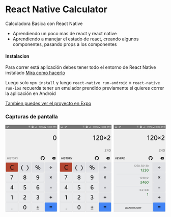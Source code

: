 # React Native Calculator

Calculadora Basica con React Native

* Aprendiendo un poco mas de react y react native
* Aprendiendo a manejar el estado de react, creando algunos componentes, pasando props a los componentes

#### Instalacion

Para correr está aplicación debes tener todo el entorno de React Native instalado [Mira como hacerlo](https://facebook.github.io/react-native/docs/getting-started.html)

Luego solo `npm install` y luego `react-native run-android` o `react-native run-ios` recuerda tener un emulador prendido previamente si quieres correr la aplicación en Android

[Tambien puedes ver el proyecto en Expo](https://snack.expo.io/@luisalbertoi/calculator)

### Capturas de pantalla

<img src="./thumb.jpg" alt="View App">

